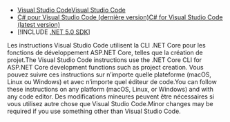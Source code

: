 * [<span data-ttu-id="f98c4-101">Visual Studio Code</span><span class="sxs-lookup"><span data-stu-id="f98c4-101">Visual Studio Code</span></span>](https://code.visualstudio.com/download)
* [<span data-ttu-id="f98c4-102">C# pour Visual Studio Code (dernière version)</span><span class="sxs-lookup"><span data-stu-id="f98c4-102">C# for Visual Studio Code (latest version)</span></span>](https://marketplace.visualstudio.com/items?itemName=ms-dotnettools.csharp)
* [!INCLUDE [.NET 5.0 SDK](~/includes/5.0-SDK.md)]

<span data-ttu-id="f98c4-103">Les instructions Visual Studio Code utilisent la CLI .NET Core pour les fonctions de développement ASP.NET Core, telles que la création de projet.</span><span class="sxs-lookup"><span data-stu-id="f98c4-103">The Visual Studio Code instructions use the .NET Core CLI for ASP.NET Core development functions such as project creation.</span></span> <span data-ttu-id="f98c4-104">Vous pouvez suivre ces instructions sur n’importe quelle plateforme (macOS, Linux ou Windows) et avec n’importe quel éditeur de code.</span><span class="sxs-lookup"><span data-stu-id="f98c4-104">You can follow these instructions on any platform (macOS, Linux, or Windows) and with any code editor.</span></span> <span data-ttu-id="f98c4-105">Des modifications mineures peuvent être nécessaires si vous utilisez autre chose que Visual Studio Code.</span><span class="sxs-lookup"><span data-stu-id="f98c4-105">Minor changes may be required if you use something other than Visual Studio Code.</span></span>
